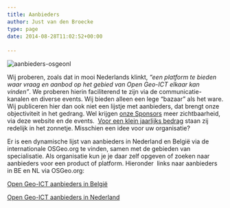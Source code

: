 ```yaml
---
title: Aanbieders
author: Just van den Broecke
type: page
date: 2014-08-28T11:02:52+00:00

---
```

<img loading="lazy" class="alignnone wp-image-401 size-full" src="/uploads/2014/08/aanbieders-osgeonl.jpg" alt="aanbieders-osgeonl" width="399" height="97" srcset="/uploads/2014/08/aanbieders-osgeonl.jpg 399w, /uploads/2014/08/aanbieders-osgeonl-300x72.jpg 300w, /uploads/2014/08/aanbieders-osgeonl-250x60.jpg 250w, /uploads/2014/08/aanbieders-osgeonl-150x36.jpg 150w" sizes="(max-width: 399px) 100vw, 399px" />

Wij proberen, zoals dat in mooi Nederlands klinkt, _&#8220;een platform te bieden waar vraag en aanbod op het gebied van Open Geo-ICT elkaar kan vinden&#8221;_. We proberen hierin faciliterend te zijn via de communicatie-kanalen en diverse events. Wij bieden alleen een lege &#8220;bazaar&#8221; als het ware. Wij publiceren hier dan ook niet een lijstje met aanbieders, dat brengt onze objectiviteit in het gedrang. Wel krijgen [onze Sponsors][1] meer zichtbaarheid, via deze website en de events.  [Voor een klein jaarlijks bedrag][2] staan zij redelijk in het zonnetje. Misschien een idee voor uw organisatie?

Er is een dynamische lijst van aanbieders in Nederland en België via de internationale OSGeo.org te vinden, samen met de gebieden van specialisatie. Als organisatie kun je je daar zelf opgeven of zoeken naar aanbieders voor een product of platform. Hieronder  links naar aanbieders in BE en NL via OSGeo.org:

<a href="http://www.osgeo.org/search_profile?SET=1&MUL_COUNTRY%5B%5D=00053" target="_blank">Open Geo-ICT aanbieders in België</a>

<a href="http://www.osgeo.org/search_profile?SET=1&MUL_COUNTRY%5B%5D=00005" target="_blank">Open Geo-ICT aanbieders in Nederland</a>

&nbsp;

 [1]: http://osgeo.nl/sponsors/ "Sponsors"
 [2]: http://wiki.osgeo.org/wiki/Nederlands/Sponsoring